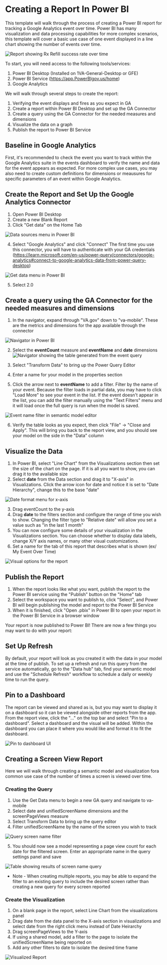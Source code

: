 # Creating a Report In Power BI

This template will walk through the process of creating a Power BI report for tracking a Google Analytics event over 
time. Power BI has many visualization and data processing capabilities for more complex scenarios, this template will 
cover a basic use case of one event displayed in a line chart showing the number of events over time. 

![Report showing Rx Refill success rate over time](https://github.com/department-of-veterans-affairs/va.gov-team/blob/master/products/va-mobile-app/analytics/New%20Report%20Template/Report%20for%20RXRefill.png)

To start, you will need access to the following tools/services:

1. Power BI Desktop (Installed on 1VA-General-Desktop or GFE)
2. Power BI Service (https://app.PowerBIgov.us/home)
3. Google Analytics

We will walk through several steps to create the report:
1. Verifying the event displays and fires as you expect in GA
2. Create a report within Power BI Desktop and set up the GA Connector
3. Create a query using the GA Connector for the needed measures and dimensions
4. Visualize the data on a graph
5. Publish the report to Power BI Service

## Baseline in Google Analytics

First, it's recommended to check the event you want to track within the Google Analytics suite in the events 
dashboard to verify the name and data for the event appears as expected. For more complex use cases, you may also 
need to create custom definitions for dimensions or meausures for specific parameters of an event within Google 
Analytics.

## Create the Report and Set Up the Google Analytics Connector
1. Open Power BI Desktop
2. Create a new Blank Report
3. Click "Get data" on the Home Tab
   
![Data sources menu in Power BI](https://github.com/department-of-veterans-affairs/va.gov-team/blob/4b0db68b01e4ec95ae450a40af7f795750e1448a/products/va-mobile-app/analytics/New%20Report%20Template/1_1_getData.png)

4. Select "Google Analytics" and click "Connect"
    The first time you use this connector, you will have to authenticate with your GA credentials (https://learn.microsoft.com/en-us/power-query/connectors/google-analytics#connect-to-google-analytics-data-from-power-query-desktop)

![Get data menu in Power BI](https://github.com/department-of-veterans-affairs/va.gov-team/blob/1ebf69d6b5d30afd592718bc377e9788dcbb5c48/products/va-mobile-app/analytics/New%20Report%20Template/1_2_gaconnector.png)

5. Select 2.0

## Create a query using the GA Connector for the needed measures and dimensions
1. In the navigator, expand through "VA.gov" down to "va-mobile". These are the metrics and dimensions 
   for the app available through the connector
   
![Navigator in Power BI](https://github.com/department-of-veterans-affairs/va.gov-team/blob/1ebf69d6b5d30afd592718bc377e9788dcbb5c48/products/va-mobile-app/analytics/New%20Report%20Template/3_1_navigator.png)

2. Select the **eventCount** measure and **eventName** and **date** dimensions 
![Navigator showing the table generated from the event query](https://github.com/department-of-veterans-affairs/va.gov-team/blob/1ebf69d6b5d30afd592718bc377e9788dcbb5c48/products/va-mobile-app/analytics/New%20Report%20Template/3_2_pretransformquery.png)

3. Select "Transform Data" to bring up the Power Query Editor
4. Enter a name for your model in the properties section
5. Click the arrow next to **eventName** to add a filter. Filter by the name of your event. Because the filter loads 
   in partial data, you may have to click "Load More" to see your event in the list. If the event doesn't appear in 
   the list, you can add the filter manually using the "Text Filters" menu and it will load once the full query is 
   run when the model is saved.
   
![Event name filter in semantic model editor](https://github.com/department-of-veterans-affairs/va.gov-team/blob/1ebf69d6b5d30afd592718bc377e9788dcbb5c48/products/va-mobile-app/analytics/New%20Report%20Template/3_5_addfilter.png)

6. Verify the table looks as you expect, then click "File" -> "Close and Apply". This will bring you back to the 
   report view, and you should see your model on the side in the "Data" column

## Visualize the Data
1. In Power BI, select "Line Chart" from the Visualizations section then set the size of the chart on the page. If it 
   is all you want to show, you can drag it to the available size
2. Select **date** from the Data section and drag it to "X-axis" in Visualizations. Click the arrow icon for date 
   and notice it is set to "Date Hierarchy", change this to the base "date"
   
![Date format menu for x-axis](https://github.com/department-of-veterans-affairs/va.gov-team/blob/1ebf69d6b5d30afd592718bc377e9788dcbb5c48/products/va-mobile-app/analytics/New%20Report%20Template/4_1date.png)

3. Drag eventCount to the y-axis
4. Drag **date** to the filters section and configure the range of time you wish to show. Changing the filter type 
   to "Relative date" will allow you set a value such as "in the last 1 month"
5. You can now configure some details of your visualization in the Visualizations section. You can choose whether to 
   display data labels, change X/Y axis names, or many other visual customizations. 
6. Set a name for the tab of this report that describes what is shown (ex/ My Event Over Time)
   
![Visual options for the report](https://github.com/department-of-veterans-affairs/va.gov-team/blob/1ebf69d6b5d30afd592718bc377e9788dcbb5c48/products/va-mobile-app/analytics/New%20Report%20Template/4_2report.png)

## Publish the Report
1. When the report looks like what you want, publish the report to the Power BI service using the "Publish" button on 
   the "Home" tab
2. Select the workspace you want to publish to, click "Select", and Power BI will begin publishing the model and 
   report to the Power BI Service
3. When it is finished, click "Open <your report name>.pbix" in Power BI to open your report in the Power BI Service 
   in a browser window

Your report is now published to Power BI! There are now a few things you may want to do with your report:

## Set Up Refresh
By default, your report will look as you created it with the data in your model at the time of publish. To set up a 
refresh and run this query from the service automatically, go to the "Data hub" tab, find your semantic model and 
use the "Schedule Refresh" workflow to schedule a daily or weekly time to run the query.

## Pin to a Dashboard
The report can be viewed and shared as is, but you may want to display it on a dashboard so it can be viewed 
alongside other reports from the app.  From the report view, click the "..." on the top bar and select "Pin to a 
dashboard". Select a dashboard and the visual will be added. Within the dashboard you can place it where you would 
like and format it to fit the dashboard. 

![Pin to dashboard UI](https://github.com/department-of-veterans-affairs/va.gov-team/blob/1ebf69d6b5d30afd592718bc377e9788dcbb5c48/products/va-mobile-app/analytics/New%20Report%20Template/pintodashboard.png)

## Creating a Screen View Report

Here we will walk through creating a semantic model and visualization fora common use case of the number of times a screen is viewed over time.

### Creating the Query

1. Use the Get Data menu to begin a new GA query and navigate to va-mobile
2. Select date and unifiedScreenName dimensions and the screenPageViews measure
3. Select Transform Data to bring up the query editor
4. Filter unifiedScreenName by the name of the screen you wish to track

![Query screen name filter](https://github.com/department-of-veterans-affairs/va.gov-team/blob/5cdbe686e768f5a96dae800f9f03127b0be06380/products/va-mobile-app/analytics/New%20Report%20Template/5_1query.png)

5. You should now see a model representing a page view count for each date for the filtered screen. Enter an appropriate name in the query settings panel and save
   
![Table showing results of screen name query](https://github.com/department-of-veterans-affairs/va.gov-team/blob/5cdbe686e768f5a96dae800f9f03127b0be06380/products/va-mobile-app/analytics/New%20Report%20Template/5_2model.png)

* Note - When creating multiple reports, you may be able to expand the filter to an existing query to include the desired screen rather than creating a new query for every screen reported

### Create the Visualization

1. On a blank page in the report, select Line Chart from the visualizations panel
2. Drag date from the data panel to the X-axis section in visualizations and select date from the right click menu instead of Date Heirarchy
3. Drag screenPageViews to the Y-axis
4. If using a shared model, add a filter to the page to isolate the unifiedScreenName being reported on
5. Add any other filters to date to isolate the desired time frame

![Visualized Report](https://github.com/department-of-veterans-affairs/va.gov-team/blob/5cdbe686e768f5a96dae800f9f03127b0be06380/products/va-mobile-app/analytics/New%20Report%20Template/5_3viewsovertime.png)

